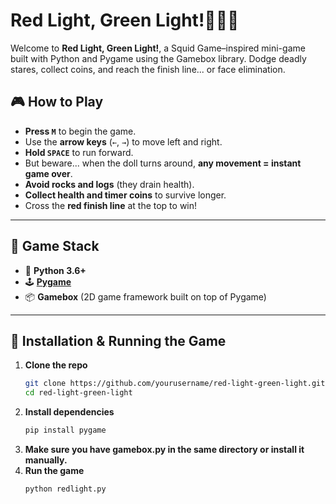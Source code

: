 # Red Light, Green Light!👧🏻🚦

Welcome to **Red Light, Green Light!**, a Squid Game–inspired mini-game built with Python and Pygame using the Gamebox library. Dodge deadly stares, collect coins, and reach the finish line... or face elimination.

## 🎮 How to Play

- **Press `M`** to begin the game.
- Use the **arrow keys** (`←`, `→`) to move left and right.
- **Hold `SPACE`** to run forward.
- But beware... when the doll turns around, **any movement = instant game over**.
- **Avoid rocks and logs** (they drain health).
- **Collect health and timer coins** to survive longer.
- Cross the **red finish line** at the top to win!

---

## 🧠 Game Stack

- 🐍 **Python 3.6+**
- 🕹️ **[Pygame](https://www.pygame.org/)**
- 📦 **Gamebox** (2D game framework built on top of Pygame)

---

## 🚀 Installation & Running the Game

1. **Clone the repo**
   ```bash
   git clone https://github.com/yourusername/red-light-green-light.git
   cd red-light-green-light
2. **Install dependencies**
   ```bash
   pip install pygame
3. **Make sure you have gamebox.py in the same directory or install it manually.**
4. **Run the game**
   ```bash
   python redlight.py
